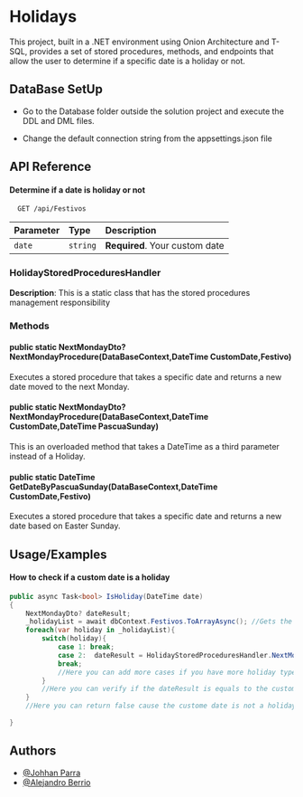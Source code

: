 
# Holidays

This project, built in a .NET environment using Onion Architecture and T-SQL, provides a set of stored procedures, methods, and endpoints that allow the user to determine if a specific date is a holiday or not.

## DataBase SetUp
- Go to the Database folder outside the solution project and execute the DDL and DML files.

- Change the default connection string from the appsettings.json file


## API Reference

#### Determine if a date is holiday or not

```http
  GET /api/Festivos
```

| Parameter | Type     | Description                |
| :-------- | :------- | :------------------------- |
| `date` | `string` | **Required**. Your custom date |

### **HolidayStoredProceduresHandler**
**Description**: This is a static class that has the stored procedures management responsibility
### Methods
####  public static NextMondayDto? **NextMondayProcedure**(DataBaseContext,DateTime CustomDate,Festivo)
Executes a stored procedure that takes a specific date and returns a new date moved to the next Monday.
####  public static NextMondayDto? **NextMondayProcedure**(DataBaseContext,DateTime CustomDate,DateTime PascuaSunday)
This is an overloaded method that takes a DateTime as a third parameter instead of a Holiday.
####  public static DateTime **GetDateByPascuaSunday**(DataBaseContext,DateTime CustomDate,Festivo)
Executes a stored procedure that takes a specific date and returns a new date based on Easter Sunday.

## Usage/Examples

#### How to check if a custom date is a holiday
```c#
public async Task<bool> IsHoliday(DateTime date)
{
    NextMondayDto? dateResult;
    _holidayList = await dbContext.Festivos.ToArrayAsync(); //Gets the holiday table from the data base
    foreach(var holiday in _holidayList){
        switch(holiday){
            case 1: break;
            case 2:  dateResult = HolidayStoredProceduresHandler.NextMondayProcedure(_ctx,date,holiDay)
            break;
            //Here you can add more cases if you have more holiday types to handle
        }
        //Here you can verify if the dateResult is equals to the custom date, return true and break the loop
    }
    //Here you can return false cause the custome date is not a holiday 
        
}
```

## Authors

- [@Johhan Parra](https://github.com/MagicExist)
- [@Alejandro Berrio](https://github.com/target-id)

